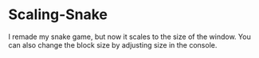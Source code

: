 # Scaling-Snake
I remade my snake game, but now it scales to the size of the window.
You can also change the block size by adjusting size in the console.

